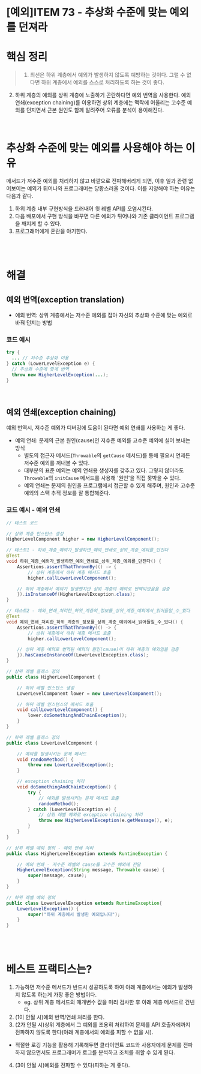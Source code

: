 # [예외]ITEM 73 - 추상화 수준에 맞는 예외를 던져라


# 핵심 정리

> 1. 최선은 하위 계층에서 예외가 발생하지 않도록 예방하는 것이다. 그럴 수 없다면 하위 계층에서 예외를 스스로 처리하도록 하는 것이 좋다.  
2. 하위 계층의 예외를 상위 계층에 노출하기 곤란하다면 예외 번역을 사용한다. 예외 연쇄(exception chaining)를 이용하면 상위 계층에는 맥락에 어울리는 고수준 예외를 던지면서 근본 원인도 함께 알려주어 오류를 분석이 용이해진다.

<br>

# 추상화 수준에 맞는 예외를 사용해야 하는 이유

메서드가 저수준 예외를 처리하지 않고 바깥으로 전파해버리게 되면, 이후 일과 관련 없어보이는 예외가 튀어나와 프로그래머는 당황스러울 것이다. 이를 지양해야 하는 이유는 다음과 같다.

1. 하위 계층 내부 구현방식을 드러내어 윗 레벨 API를 오염시킨다.
2. 다음 배포에서 구현 방식을 바꾸면 다른 예외가 튀어나와 기존 클라이언트 프로그램을 깨지게 할 수 있다.
3. 프로그래머에게 혼란을 야기한다.


<br><br>

# 해결

## 예외 번역(exception translation)

- 예외 번역: 상위 계층에서는 저수준 예외를 잡아 자신의 추상화 수준에 맞는 예외로 바꿔 던지는 방법

### 코드 예시

```java
try {
  ... // 저수준 추상화 이용
} catch (LowerLevelException e) {
  // 추상화 수준에 맞게 번역
  throw new HigherLevelException(...);
}
```

<br>

## 예외 연쇄(exception chaining)

예외 번역시, 저수준 예외가 디버깅에 도움이 된다면 예외 연쇄를 사용하는 게 좋다.

- 예외 연쇄: 문제의 근본 원인(cause)인 저수준 예외를 고수준 예외에 실어 보내는 방식
  - 별도의 접근자 메서드(`Throwable`의 `getCause` 메서드)를 통해 필요시 언제든 저수준 예외를 꺼내볼 수 있다.
  - 대부분의 표준 예외는 예외 연쇄용 생성자를 갖추고 있다. 그렇지 않더라도 `Throwable`의 `initCause` 메서드를 사용해 '원인'을 직접 못박을 수 있다.
  - 예외 연쇄는 문제의 원인을 프로그램에서 접근할 수 있게 해주며, 원인과 고수준 예외의 스택 추적 정보를 잘 통합해준다.

### 코드 예시 - 예외 연쇄
```java
// 테스트 코드

// 상위 계층 인스턴스 생성
HigherLevelComponent higher = new HigherLevelComponent();

// 테스트1 - 하위_계층_예외가_발생하면_예외_연쇄로_상위_계층_에외를_던진다
@Test
void 하위_계층_예외가_발생하면_예외_연쇄로_상위_계층_에외를_던진다() {
    Assertions.assertThatThrownBy(() -> {
        // 상위 계층에서 하위 계층 메서드 호출
        higher.callLowerLevelComponent();

    // 하위 계층에서 예외가 발생했지만 상위 계층의 예외로 번역되었음을 검증
    }).isInstanceOf(HigherLevelException.class);
}

// 테스트2 - 예외_연쇄_처리한_하위_계층의_정보를_상위_계층_예외에서_읽어들일_수_있다
@Test
void 예외_연쇄_처리한_하위_계층의_정보를_상위_계층_예외에서_읽어들일_수_있다() {
    Assertions.assertThatThrownBy(() -> {
        // 상위 계층에서 하위 계층 메서드 호출
        higher.callLowerLevelComponent();

    // 상위 계층 예외로 번역된 예외의 원인(cause)이 하위 계층의 예외임을 검증
    }).hasCauseInstanceOf(LowerLevelException.class);
}
```
```java
// 상위 레벨 클래스 정의
public class HigherLevelComponent {

    // 하위 레벨 인스턴스 생성
    LowerLevelComponent lower = new LowerLevelComponent();

    // 하위 레벨 인스턴스의 메서드 호출
    void callLowerLevelComponent() {
        lower.doSomethingAndChainException();
    }
}
```
```java
// 하위 레벨 클래스 정의
public class LowerLevelComponent {

    // 예외를 발생시키는 문제 메서드
    void randomMethod() {
        throw new LowerLevelException();
    }

    // exception chaining 처리
    void doSomethingAndChainException() {
        try {
            // 예외를 발생시키는 문제 메서드 호출
            randomMethod();
        } catch (LowerLevelException e) {
            // 상위 레벨 예외로 exception chaining 처리
            throw new HigherLevelException(e.getMessage(), e);
        }
    }
}
```
```java
// 상위 레벨 예외 정의 - 예외 연쇄 처리
public class HigherLevelException extends RuntimeException {

    // 예외 연쇄 - 저수준 레벨의 cause를 고수준 예외에 전달
    HigherLevelException(String message, Throwable cause) {
        super(message, cause);
    }
}

```
```java
// 하위 레벨 예외 정의
public class LowerLevelException extends RuntimeException{
    LowerLevelException() {
        super("하위 계층에서 발생한 예외입니다");
    }
}
```




<br><br>

# 베스트 프랙티스는?

1. 가능하면 저수준 메서드가 반드시 성공하도록 하여 아래 계층에서는 예외가 발생하지 않도록 하는게 가장 좋은 방법이다.
    - eg. 상위 계층 메서드의 매개변수 값을 미리 검사한 후 아래 계층 메서드로 건넨다.
2. (1이 안될 시)예외 번역/연쇄 처리를 한다.
3. (2가 안될 시)상위 계층에서 그 예외를 조용히 처리하여 문제를 API 호출자에까지 전파하지 않도록 한다(아래 계층에서의 예외를 피할 수 없을 시).
  - 적절한 로깅 기능을 활용해 기록해두면 클라이언트 코드와 사용자에게 문제를 전파하지 않으면서도 프로그래머가 로그를 분석하고 조치를 취할 수 있게 된다.
4. (3이 안될 시)예외를 전파할 수 있다(피하는 게 좋다).


